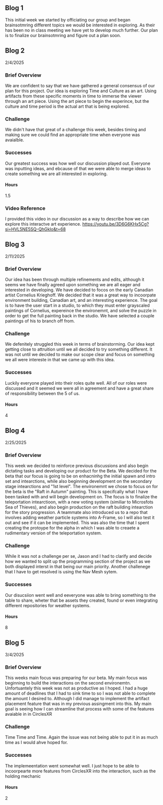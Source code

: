 ## Blog 1
This initial week we started by officiating our group and began brainsotmring different topics we would be interested in exploring. As their has been no in class meeting we have yet to develop much further. Our plan is to finalize our brainsotmring and figure out a plan soon.

## Blog 2
2/4/2025
### Brief Overview
We are confident to say that we have gathered a general consensus of our plan for this project. Our idea is exploring Time and Culture as an art. Using artifacts from these specific moments in time to immerse the viewer through an art piece. Using the art piece to begin the experince, but the culture and time period is the actual art that is being explored.

### Challenge
We didn't have that great of a challenge this week, besides timing and making sure we could find an appropriate time when everyone was avaialble.

### Successes
Our greatest success was how well our discussion played out. Everyone was inputting ideas, and ebcause of that we were able to merge ideas to create something we are all interested in exploring.

#### Hours
1.5

### Video Reference
I provided this video in our discussion as a way to describe how we can explore this interactve art experience.
https://youtu.be/3D6G6KHx5Cg?si=HVL5NE5SQ-QhGkIo&t=68

## Blog 3
2/11/2025
### Brief Overview
Our idea has been through multiple refinements and edits, although it seems we have finally agreed upon something we are all eager and interested in developing. We have decided to focos on the early Canadian artist Cornelius Krieghoff. We decided that it was a great way to incoorpate environment building, Canadian art, and an interesting experience. The goal is to have the user start in a studio, to which they must enter grayscaled paintings of Cornelius, expereince the environemnt, and solve the puzzle in order to get the full painting back in the studio. We have selected a couple paintings of his to branch off from.

### Challenge
We defenitely struggled this week in terms of brainstorming. Our idea kept getting close to attruition until we all decided to try something different. It was not until we decided to make our scope clear and focus on something we all were intereste in that we came up with this idea.

### Successes
Luckily everyone played into their roles quite well. All of our roles were discussed and it seemed we were all in agreement and have a great share of responsibility between the 5 of us.

#### Hours
4

## Blog 4
2/25/2025
### Brief Overview
This week we decided to reinforce previous discussions and also begin dictating tasks and developing our product for the Beta. We decided for the beta that our focus is going to be on enhacninhg the initial spawn and intro set and intearctions, while also beginning development on the secondary stage intearctions and "1st level". The environemnt we chose to focus on for the beta is the "Raft in Autumn" painting. This is specifcally what I have been tasked with and will begin development on. The focus is to finalize the teleportation intearctioon, with a new voting system (similiar to Microsfots Sea of Thieves), and also begin production on the raft building intearction for the story progression. A teammate also introduced us to a repo that involves adding weather particle systems into A-Frame, so I will also test it out and see if it can be implemented. This was also the time that I spent creating the protoype for the alpha in which I was able to creaete a rudimentary version of the teleportation system.

### Challenge
While it was not a challenge per se, Jason and I had to clarify and decide how we wanted to split up the programming section of the project as we both displayed interst in that being our main priority. Another challenege that I have to get resolved is using the Nav Mesh sytem.

### Successes
Our disucsiion went well and eeveryone was able to bring something to the table to share, wheter that be assets they created, found or even integrating different repositories for weather systems. 

#### Hours
8

## Blog 5
3/4/2025
### Brief Overview
This weeks main focus was preparing for our beta. My main focus was beginning to build the interactions on the second environemtn. Unfortuantely this week was not as productive as I hoped. I had a huge amount of deadlines that I had to sink time to so I was not able to complete the amount I desired to. Although I did manage to implement the artifact placement feature that was in my previous assingment into this. My main goal is seeing how I can streamline that process with some of the features avaiable in in CirclesXR

### Challenge
Time Time and Time. Again the issue was not being able to put it in as much time as I would ahve hoped for.

### Successes
The implemeentation went somewhat well. I just hope to be able to incoorpearte more features from CirclesXR into the interaction, such as the holding mechanic

#### Hours
2


